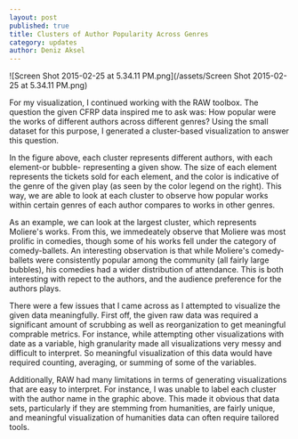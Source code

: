 ```yaml
---
layout: post
published: true
title: Clusters of Author Popularity Across Genres
category: updates
author: Deniz Aksel
---
```


![Screen Shot 2015-02-25 at 5.34.11 PM.png](/assets/Screen Shot 2015-02-25 at 5.34.11 PM.png)



For my visualization, I continued working with the RAW toolbox. The question the given CFRP data inspired me to ask was: How popular were the works of different authors across different genres? Using the small dataset for this purpose, I generated a cluster-based visualization to answer this question.

In the figure above, each cluster represents different authors, with each element-or bubble- representing a given show. The size of each element represents the tickets sold for each element, and the color is indicative of the genre of the given play (as seen by the color legend on the right). This way, we are able to look at each cluster to observe how popular works within certain genres of each author compares to works in other genres.

As an example, we can look at the largest cluster, which represents Moliere's works. From this, we immedeately observe that Moliere was most prolific in comedies, though some of his works fell under the category of comedy-ballets. An interesting observation is that while Moliere's comedy-ballets were consistently popular among the community (all fairly large bubbles), his comedies had a wider distribution of attendance. This is both interesting with repect to the authors, and the audience preference for the authors plays.

There were a few issues that I came across as I attempted to visualize the given data meaningfully. First off, the given raw data was required a significant amount of scrubbing as well as reorganization to get meaningful comprable metrics. For instance, while attempting other visualizations with date as a variable, high granularity made all visualizations very messy and difficult to interpret. So meaningful visualization of this data would have required counting, averaging, or summing of some of the variables.

Additionally, RAW had many limitations in terms of generating visualizations that are easy to interpret. For instance, I was unable to label each cluster with the author name in the graphic above. This made it obvious that data sets, particularly if they are stemming from humanities, are fairly unique, and meaningful visualization of humanities data can often require tailored tools.
